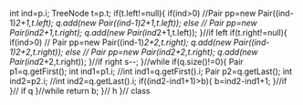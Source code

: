 int ind=p.i;
TreeNode t=p.t;
if(t.left!=null){
if(ind>0)
//Pair pp=new Pair((ind-1)*2+1,t.left);
q.add(new Pair((ind-1)*2+1,t.left));
else
// Pair pp=new Pair(ind*2+1,t.right);
q.add(new Pair(ind*2+1,t.left));
}//if left
if(t.right!=null){
if(ind>0)
// Pair pp=new Pair((ind-1)*2+2,t.right);
q.add(new Pair((ind-1)*2+2,t.right));
else
// Pair pp=new Pair(ind*2+2,t.right);
q.add(new Pair(ind*2+2,t.right));
}//if right
s--;
}//while
if(q.size()!=0){
Pair p1=q.getFirst();
int ind1=p1.i;
//int ind1=q.getFirst().i;
Pair p2=q.getLast();
int ind2=p2.i;
//int ind2=q.getLast().i;
if((ind2-ind1+1)>b){
b=ind2-ind1+1;
}//if
}// if q
}//while
return b;
}// h
}// class